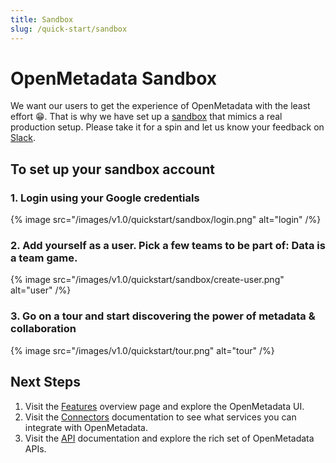 ```yaml
---
title: Sandbox
slug: /quick-start/sandbox
---
```


# OpenMetadata Sandbox

We want our users to get the experience of OpenMetadata with the least effort 😁. That is why we have set up a 
[sandbox](https://sandbox.open-metadata.org/) that mimics a real production setup. Please take it for a spin and 
let us know your feedback on [Slack](https://slack.open-metadata.org/).

## To set up your sandbox account

### 1. Login using your Google credentials

{% image
src="/images/v1.0/quickstart/sandbox/login.png"
alt="login" /%}


### 2. Add yourself as a user. Pick a few teams to be part of: Data is a team game.

{% image
src="/images/v1.0/quickstart/sandbox/create-user.png"
alt="user" /%}


### 3. Go on a tour and start discovering the power of metadata & collaboration

{% image
src="/images/v1.0/quickstart/tour.png"
alt="tour" /%}


## Next Steps

1. Visit the [Features](/features) overview page and explore the OpenMetadata UI.
2. Visit the [Connectors](/connectors) documentation to see what services you can integrate with
   OpenMetadata.
3. Visit the [API](/swagger.html) documentation and explore the rich set of OpenMetadata APIs.
